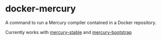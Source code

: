 # docker-mercury
A command to run a Mercury compiler contained in a Docker repository.

Currently works with [mercury-stable](../sebgod/docker-mercury-stable) and [mercury-bootstrap](../sebgod/docker-mecury-bootstrap)

